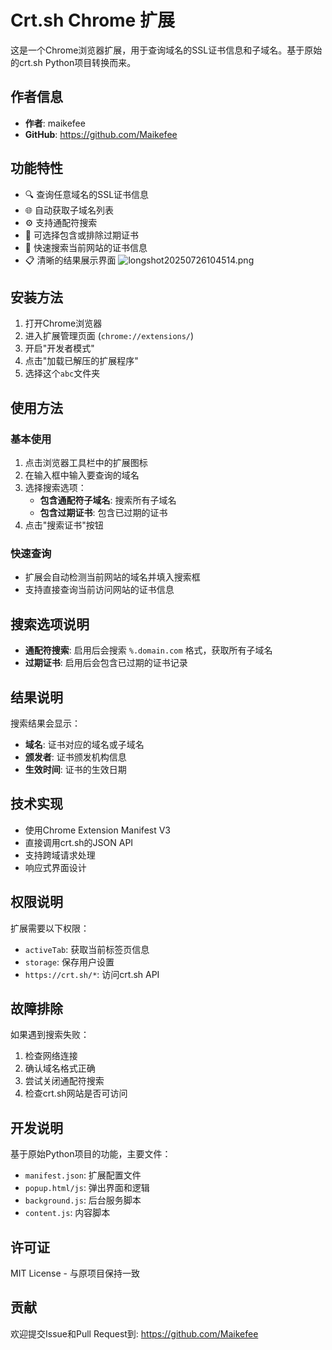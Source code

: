 # Crt.sh Chrome 扩展

这是一个Chrome浏览器扩展，用于查询域名的SSL证书信息和子域名。基于原始的crt.sh Python项目转换而来。

## 作者信息

- **作者**: maikefee
- **GitHub**: https://github.com/Maikefee

## 功能特性

- 🔍 查询任意域名的SSL证书信息
- 🌐 自动获取子域名列表
- ⚙️ 支持通配符搜索
- 📅 可选择包含或排除过期证书
- 🚀 快速搜索当前网站的证书信息
- 📋 清晰的结果展示界面
![longshot20250726104514.png]("图片")
## 安装方法

1. 打开Chrome浏览器
2. 进入扩展管理页面 (`chrome://extensions/`)
3. 开启"开发者模式"
4. 点击"加载已解压的扩展程序"
5. 选择这个`abc`文件夹

## 使用方法

### 基本使用
1. 点击浏览器工具栏中的扩展图标
2. 在输入框中输入要查询的域名
3. 选择搜索选项：
   - **包含通配符子域名**: 搜索所有子域名
   - **包含过期证书**: 包含已过期的证书
4. 点击"搜索证书"按钮

### 快速查询
- 扩展会自动检测当前网站的域名并填入搜索框
- 支持直接查询当前访问网站的证书信息

## 搜索选项说明

- **通配符搜索**: 启用后会搜索 `%.domain.com` 格式，获取所有子域名
- **过期证书**: 启用后会包含已过期的证书记录

## 结果说明

搜索结果会显示：
- **域名**: 证书对应的域名或子域名
- **颁发者**: 证书颁发机构信息
- **生效时间**: 证书的生效日期

## 技术实现

- 使用Chrome Extension Manifest V3
- 直接调用crt.sh的JSON API
- 支持跨域请求处理
- 响应式界面设计

## 权限说明

扩展需要以下权限：
- `activeTab`: 获取当前标签页信息
- `storage`: 保存用户设置
- `https://crt.sh/*`: 访问crt.sh API

## 故障排除

如果遇到搜索失败：
1. 检查网络连接
2. 确认域名格式正确
3. 尝试关闭通配符搜索
4. 检查crt.sh网站是否可访问

## 开发说明

基于原始Python项目的功能，主要文件：
- `manifest.json`: 扩展配置文件
- `popup.html/js`: 弹出界面和逻辑
- `background.js`: 后台服务脚本
- `content.js`: 内容脚本

## 许可证

MIT License - 与原项目保持一致

## 贡献

欢迎提交Issue和Pull Request到: https://github.com/Maikefee
